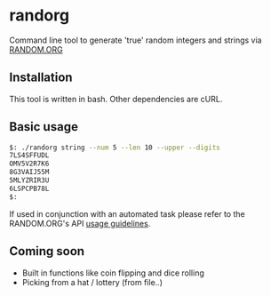 # randorg

Command line tool to generate 'true' random integers and strings via [RANDOM.ORG](https://www.random.org/)

## Installation

This tool is written in bash. Other dependencies are cURL.

## Basic usage

```bash
$: ./randorg string --num 5 --len 10 --upper --digits
7LS4SFFUDL
OMV5V2R7K6
8G3VAIJ55M
5MLYZRIR3U
6LSPCPB78L
$:
```

If used in conjunction with an automated task please refer to the RANDOM.ORG's API [usage guidelines](https://www.random.org/clients).

## Coming soon

- Built in functions like coin flipping and dice rolling
- Picking from a hat / lottery (from file..)